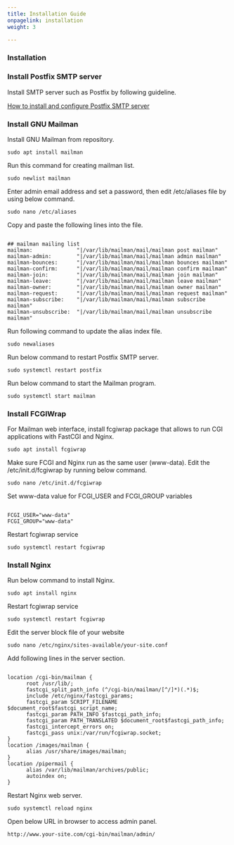 ```yaml
---
title: Installation Guide
onpagelink: installation
weight: 3

---
```


### Installation

### Install Postfix SMTP server

Install SMTP server such as Postfix by following guideline.

[How to install and configure Postfix SMTP server](https://products.containerize.com/transactional-email/postfix)

### Install GNU Mailman

Install GNU Mailman from repository.

 ```
sudo apt install mailman
```

Run this command for creating mailman list.

 ```
sudo newlist mailman
```

Enter admin email address and set a password, then edit /etc/aliases file by using below command.

 ```
sudo nano /etc/aliases
```

Copy and paste the following lines into the file.

 ```

## mailman mailing list
mailman:              "|/var/lib/mailman/mail/mailman post mailman"
mailman-admin:        "|/var/lib/mailman/mail/mailman admin mailman"
mailman-bounces:      "|/var/lib/mailman/mail/mailman bounces mailman"
mailman-confirm:      "|/var/lib/mailman/mail/mailman confirm mailman"
mailman-join:         "|/var/lib/mailman/mail/mailman join mailman"
mailman-leave:        "|/var/lib/mailman/mail/mailman leave mailman"
mailman-owner:        "|/var/lib/mailman/mail/mailman owner mailman"
mailman-request:      "|/var/lib/mailman/mail/mailman request mailman"
mailman-subscribe:    "|/var/lib/mailman/mail/mailman subscribe mailman"
mailman-unsubscribe:  "|/var/lib/mailman/mail/mailman unsubscribe mailman"

```

Run following command to update the alias index file.

 ```
sudo newaliases
```

Run below command to restart Postfix SMTP server.

 ```
sudo systemctl restart postfix
```

Run below command to start the Mailman program.

 ```
sudo systemctl start mailman
```

### Install FCGIWrap

For Mailman web interface, install fcgiwrap package that allows to run CGI applications with FastCGI and Nginx.

 ```
sudo apt install fcgiwrap
```

Make sure FCGI and Nginx run as the same user (www-data). Edit the /etc/init.d/fcgiwrap by running below command.

 ```
sudo nano /etc/init.d/fcgiwrap
```

Set www-data value for FCGI\_USER and FCGI\_GROUP variables

 ```

FCGI_USER="www-data"
FCGI_GROUP="www-data"

```

Restart fcgiwrap service

 ```
sudo systemctl restart fcgiwrap
```

### Install Nginx

Run below command to install Nginx.

 ```
sudo apt install nginx
```

Restart fcgiwrap service

 ```
sudo systemctl restart fcgiwrap
```

Edit the server block file of your website

 ```
sudo nano /etc/nginx/sites-available/your-site.conf
```

Add following lines in the server section.

 ```

location /cgi-bin/mailman {
       root /usr/lib/;
       fastcgi_split_path_info (^/cgi-bin/mailman/[^/]*)(.*)$;
       include /etc/nginx/fastcgi_params;
       fastcgi_param SCRIPT_FILENAME $document_root$fastcgi_script_name;
       fastcgi_param PATH_INFO $fastcgi_path_info;
       fastcgi_param PATH_TRANSLATED $document_root$fastcgi_path_info;
       fastcgi_intercept_errors on;
       fastcgi_pass unix:/var/run/fcgiwrap.socket;
}
location /images/mailman {
       alias /usr/share/images/mailman;
}
location /pipermail {
       alias /var/lib/mailman/archives/public;
       autoindex on;
}

```

Restart Nginx web server.

 ```
sudo systemctl reload nginx
```

Open below URL in browser to access admin panel.

 ```
http://www.your-site.com/cgi-bin/mailman/admin/
```
